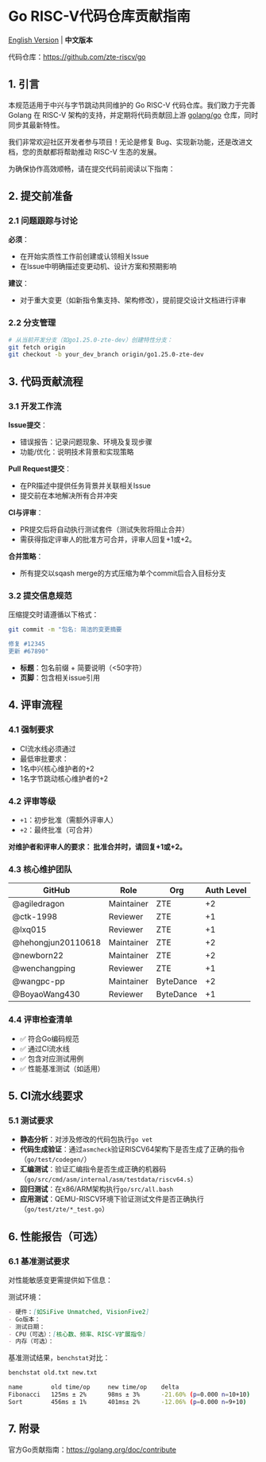 # Go RISC-V代码仓库贡献指南
[English Version](README.md) | **中文版本**

代码仓库：https://github.com/zte-riscv/go

## 1. 引言
本规范适用于中兴与字节跳动共同维护的 Go RISC-V 代码仓库。我们致力于完善 Golang 在 RISC-V 架构的支持，并定期将代码贡献回上游 [golang/go](https://github.com/golang/go) 仓库，同时同步其最新特性。

我们非常欢迎社区开发者参与项目！无论是修复 Bug、实现新功能，还是改进文档，您的贡献都将帮助推动 RISC-V 生态的发展。

为确保协作高效顺畅，请在提交代码前阅读以下指南：


## 2. 提交前准备
### 2.1 问题跟踪与讨论
**必须**：
- 在开始实质性工作前创建或认领相关Issue
- 在Issue中明确描述变更动机、设计方案和预期影响

**建议**：
- 对于重大变更（如新指令集支持、架构修改），提前提交设计文档进行评审

### 2.2 分支管理
```bash
# 从当前开发分支（如go1.25.0-zte-dev）创建特性分支：
git fetch origin
git checkout -b your_dev_branch origin/go1.25.0-zte-dev
```

## 3. 代码贡献流程
### 3.1 开发工作流
**Issue提交**：
- 错误报告：记录问题现象、环境及复现步骤
- 功能/优化：说明技术背景和实现策略

**Pull Request提交**：
- 在PR描述中提供任务背景并关联相关Issue
- 提交前在本地解决所有合并冲突

**CI与评审**：
- PR提交后将自动执行测试套件（测试失败将阻止合并）
- 需获得指定评审人的批准方可合并，评审人回复+1或+2。

**合并策略**：
- 所有提交以sqash merge的方式压缩为单个commit后合入目标分支

### 3.2 提交信息规范
压缩提交时请遵循以下格式：
```bash
git commit -m "包名: 简洁的变更摘要

修复 #12345
更新 #67890"
```
- **标题**：包名前缀 + 简要说明（<50字符）
- **页脚**：包含相关issue引用

## 4. 评审流程
### 4.1 强制要求
- CI流水线必须通过
- 最低审批要求：
- 1名中兴核心维护者的+2
- 1名字节跳动核心维护者的+2

### 4.2 评审等级
- `+1`：初步批准（需额外评审人）
- `+2`：最终批准（可合并）

**对维护者和评审人的要求：
批准合并时，请回复+1或+2。**

### 4.3 核心维护团队
| GitHub | Role | Org | Auth Level |
|--------|------|-----|-----------|
| @agiledragon | Maintainer | ZTE | +2 |
| @ctk-1998 | Reviewer | ZTE | +1 |
| @lxq015 | Reviewer | ZTE | +1 |
| @hehongjun20110618 | Maintainer | ZTE | +2 |
| @newborn22 | Maintainer | ZTE | +2 |
| @wenchangping | Reviewer | ZTE | +1 |
| @wangpc-pp | Maintainer | ByteDance | +2 |
| @BoyaoWang430 | Reviewer | ByteDance | +1 |

### 4.4 评审检查清单
- ✅ 符合Go编码规范
- ✅ 通过CI流水线
- ✅ 包含对应测试用例
- ✅ 性能基准测试（如适用）

## 5. CI流水线要求
### 5.1 测试要求
- **静态分析**：对涉及修改的代码包执行`go vet`
- **代码生成验证**：通过`asmcheck`验证RISCV64架构下是否生成了正确的指令（`go/test/codegen/`）
- **汇编测试**：验证汇编指令是否生成正确的机器码（`go/src/cmd/asm/internal/asm/testdata/riscv64.s`）
- **回归测试**：在x86/ARM架构执行`go/src/all.bash`
- **应用测试**：QEMU-RISCV环境下验证测试文件是否正确执行（`go/test/zte/*_test.go`）

## 6. 性能报告（可选）
### 6.1 基准测试要求
对性能敏感变更需提供如下信息：

测试环境：
```markdown
- 硬件：[如SiFive Unmatched, VisionFive2]
- Go版本：
- 测试日期：
- CPU（可选）：[核心数、频率、RISC-V扩展指令]
- 内存（可选）：
```

基准测试结果，`benchstat`对比：
```bash
benchstat old.txt new.txt

name        old time/op     new time/op    delta    
Fibonacci   125ms ± 2%      98ms ± 3%      -21.60% (p=0.000 n=10+10) 
Sort        456ms ± 1%      401ms± 2%      -12.06% (p=0.000 n=9+10)

```

## 7. 附录
官方Go贡献指南：https://golang.org/doc/contribute

